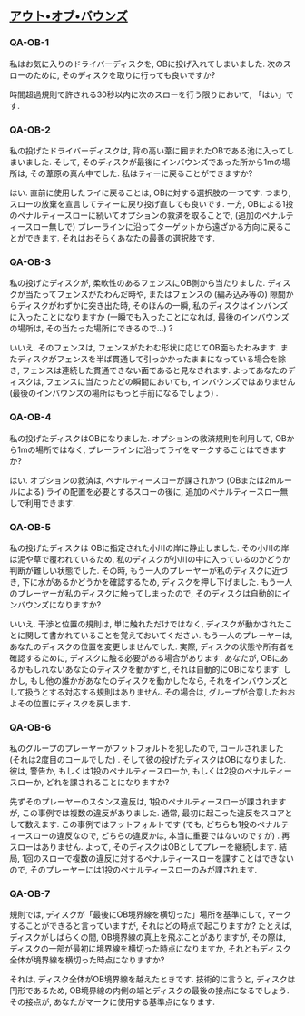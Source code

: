 ## [アウト•オブ•バウンズ](80602)

### QA-OB-1
私はお気に入りのドライバーディスクを,
OBに投げ入れてしまいました.
次のスローのために,
そのディスクを取りに行っても良いですか?

時間超過規則で許される30秒以内に次のスローを行う限りにおいて,
「はい」です.

### QA-OB-2
私の投げたドライバーディスクは,
背の高い葦に囲まれたOBである池に入ってしまいました.
そして,
そのディスクが最後にインバウンズであった所から1mの場所は,
その葦原の真ん中でした.
私はティーに戻ることができますか?

はい.
直前に使用したライに戻ることは,
OBに対する選択肢の一つです.
つまり,
スローの放棄を宣言してティーに戻り投げ直しても良いです.
一方,
OBによる1投のペナルティースローに続いてオプションの救済を取ることで,
(追加のペナルティースロー無しで)
プレーラインに沿ってターゲットから遠ざかる方向に戻ることができます.
それはおそらくあなたの最善の選択肢です.

### QA-OB-3
私の投げたディスクが,
柔軟性のあるフェンスにOB側から当たりました.
ディスクが当たってフェンスがたわんだ時や,
またはフェンスの
(編み込み等の)
隙間からディスクがわずかに突き出た時,
そのほんの一瞬,
私のディスクはインバンズに入ったことになりますか
(一瞬でも入ったことになれば,
最後のインバウンズの場所は,
その当たった場所にできるので...)
?

いいえ.
そのフェンスは,
フェンスがたわむ形状に応じてOB面もたわみます.
またディスクがフェンスを半ば貫通して引っかかったままになっている場合を除き,
フェンスは連続した貫通できない面であると見なされます.
よってあなたのディスクは,
フェンスに当たったどの瞬間においても,
インバウンズではありません
(最後のインバウンズの場所はもっと手前になるでしょう)
.

### QA-OB-4
私の投げたディスクはOBになりました.
オプションの救済規則を利用して,
OBから1mの場所ではなく,
プレーラインに沿ってライをマークすることはできますか?

はい.
オプションの救済は,
ペナルティースローが課されかつ
(OBまたは2mルールによる)
ライの配置を必要とするスローの後に,
追加のペナルティースロー無しで利用できます.

### QA-OB-5
私の投げたディスクは
OBに指定された小川の岸に静止しました.
その小川の岸は泥や草で覆われているため,
私のディスクが小川の中に入っているのかどうか判断が難しい状態でした.
その時,
もう一人のプレーヤーが私のディスクに近づき,
下に水があるかどうかを確認するため,
ディスクを押し下げました.
もう一人のプレーヤーが私のディスクに触ってしまったので,
そのディスクは自動的にインバウンズになりますか?

いいえ.
干渉と位置の規則は,
単に触れただけではなく,
ディスクが動かされたことに関して書かれていることを覚えておいてください.
もう一人のプレーヤーは,
あなたのディスクの位置を変更しませんでした.
実際,
ディスクの状態や所有者を確認するために,
ディスクに触る必要がある場合があります.
あなたが,
OBにあるかもしれないあなたのディスクを動かすと,
それは自動的にOBになります.
しかし,
もし他の誰かがあなたのディスクを動かしたなら,
それをインバウンズとして扱うとする対応する規則はありません.
その場合は,
グループが合意したおおよその位置にディスクを戻します.

### QA-OB-6
私のグループのプレーヤーがフットフォルトを犯したので,
コールされました
(それは2度目のコールでした)
.
そして彼の投げたディスクはOBになりました.
彼は,
警告か,
もしくは1投のペナルティースローか,
もしくは2投のペナルティースローか,
どれを課されることになりますか?

先ずそのプレーヤーのスタンス違反は,
1投のペナルティースローが課されますが,
この事例では複数の違反がありました.
通常,
最初に起こった違反をスコアとして数えます.
この事例ではフットフォルトです
(でも,
どちらも1投のペナルティースローの違反なので,
どちらの違反かは,
本当に重要ではないのですが)
.
再スローはありません.
よって,
そのディスクはOBとしてプレーを継続します.
結局,
1回のスローで複数の違反に対するペナルティースローを課すことはできないので,
そのプレーヤーには1投のペナルティースローのみが課されます.

### QA-OB-7
規則では,
ディスクが「最後にOB境界線を横切った」場所を基準にして,
マークすることができると言っていますが,
それはどの時点で起こりますか?
たとえば,
ディスクがしばらくの間,
OB境界線の真上を飛ぶことがありますが,
その際は,
ディスクの一部が最初に境界線を横切った時点になりますか,
それともディスク全体が境界線を横切った時点になりますか?

それは,
ディスク全体がOB境界線を越えたときです.
技術的に言うと,
ディスクは円形であるため,
OB境界線の内側の端とディスクの最後の接点になるでしょう.
その接点が,
あなたがマークに使用する基準点になります.
